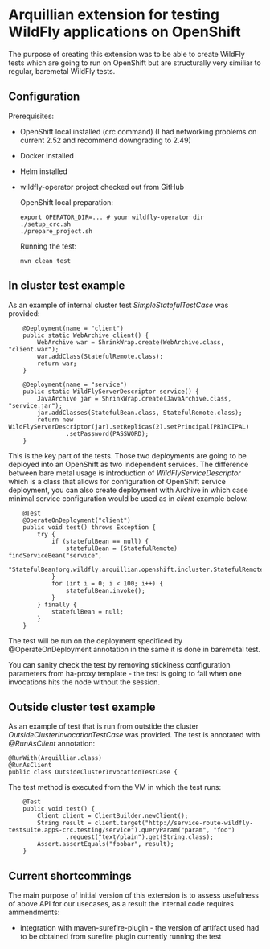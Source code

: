 # Arquillian extension for testing WildFly applications on OpenShift

The purpose of creating this extension was to be able to create WildFly tests which are going to run on OpenShift but are structurally very similiar to regular, baremetal WildFly tests.

## Configuration

Prerequisites:
* OpenShift local installed (crc command) (I had networking problems on current 2.52 and recommend downgrading to 2.49)
* Docker installed
* Helm installed
* wildfly-operator project checked out from GitHub

  OpenShift local preparation:
  ```
  export OPERATOR_DIR=... # your wildfly-operator dir
  ./setup_crc.sh
  ./prepare_project.sh
  ```

  Running the test:
  ```
  mvn clean test
  ```

## In cluster test example

As an example of internal cluster test _SimpleStatefulTestCase_ was provided:
```
    @Deployment(name = "client")
    public static WebArchive client() {
        WebArchive war = ShrinkWrap.create(WebArchive.class, "client.war");
        war.addClass(StatefulRemote.class);
        return war;
    }

    @Deployment(name = "service")
    public static WildFlyServerDescriptor service() {
        JavaArchive jar = ShrinkWrap.create(JavaArchive.class, "service.jar");
        jar.addClasses(StatefulBean.class, StatefulRemote.class);
        return new WildFlyServerDescriptor(jar).setReplicas(2).setPrincipal(PRINCIPAL)
                .setPassword(PASSWORD);
    }
```
This is the key part of the tests. Those two deployments are going to be deployed into an OpenShift as two independent services. The difference between bare metal usage is introduction of _WildFlyServiceDescriptor_ which is a class that allows for configuration of OpenShift service deployment, you can also create deployment with Archive in which case minimal service configuration would be used as in _client_ example below.

```
    @Test
    @OperateOnDeployment("client")
    public void test() throws Exception {
        try {
            if (statefulBean == null) {
                statefulBean = (StatefulRemote) findServiceBean("service",
                        "StatefulBean!org.wildfly.arquillian.openshift.incluster.StatefulRemote");
            }
            for (int i = 0; i < 100; i++) {
                statefulBean.invoke();
            }
        } finally {
            statefulBean = null;
        }
    }
```
The test will be run on the deployment specificed by @OperateOnDeployment annotation in the same it is done in baremetal test.

You can sanity check the test by removing stickiness configuration parameters from ha-proxy template - the test is going to fail when one invocations hits the node without the session.

## Outside cluster test example

As an example of test that is run from outstide the cluster _OutsideClusterInvocationTestCase_ was provided. The test is annotated with _@RunAsClient_ annotation:

```
@RunWith(Arquillian.class)
@RunAsClient
public class OutsideClusterInvocationTestCase {
```

The test method is executed from the VM in which the test runs:

```
    @Test
    public void test() {
        Client client = ClientBuilder.newClient();
        String result = client.target("http://service-route-wildfly-testsuite.apps-crc.testing/service").queryParam("param", "foo")
                .request("text/plain").get(String.class);
        Assert.assertEquals("foobar", result);
    }
```

## Current shortcommings
The main purpose of initial version of this extension is to assess usefulness of above API for our usecases, as a result the internal code requires ammendments:
* integration with maven-surefire-plugin - the version of artifact used had to be obtained from surefire plugin currently running the test
